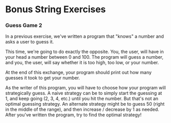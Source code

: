 # Bonus String Exercises

### Guess Game 2

In a previous exercise, we've written a program that "knows" a number and asks a user to guess it.

This time, we're going to do exactly the opposite. You, the user, will have in your head a number between 0 and 100. The program will guess a number, and you, the user, will say whether it is too high, too low, or your number.

At the end of this exchange, your program should print out how many guesses it took to get your number.

As the writer of this program, you will have to choose how your program will strategically guess. A naive strategy can be to simply start the guessing at 1, and keep going (2, 3, 4, etc.) until you hit the number. But that's not an optimal guessing strategy. An alternate strategy might be to guess 50 (right in the middle of the range), and then increase / decrease by 1 as needed. After you've written the program, try to find the optimal strategy!
